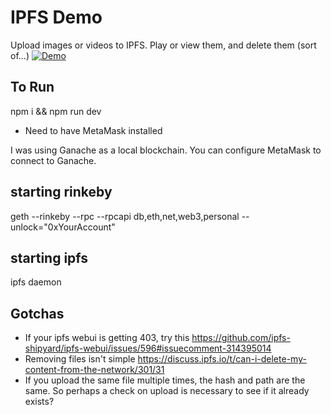 # IPFS Demo
Upload images or videos to IPFS. Play or view them, and delete them (sort of...)
[![Demo](https://img.youtube.com/vi/YOUTUBE_VIDEO_ID_HERE/0.jpg)](https://www.youtube.com/watch?v=YOUTUBE_VIDEO_ID_HERE)

## To Run
npm i && npm run dev

* Need to have MetaMask installed

I was using Ganache as a local blockchain. You can configure MetaMask to connect to Ganache.

## starting rinkeby
 geth --rinkeby --rpc --rpcapi db,eth,net,web3,personal --unlock="0xYourAccount"

## starting ipfs
ipfs daemon


## Gotchas
 - If your ipfs webui is getting 403, try this https://github.com/ipfs-shipyard/ipfs-webui/issues/596#issuecomment-314395014
 - Removing files isn't simple https://discuss.ipfs.io/t/can-i-delete-my-content-from-the-network/301/31
 - If you upload the same file multiple times, the hash and path are the same. So perhaps a check on upload is necessary to see if it already exists?

